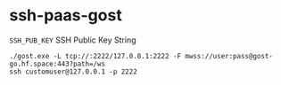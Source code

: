 # ssh-paas-gost

`SSH_PUB_KEY` SSH Public Key String

```
./gost.exe -L tcp://:2222/127.0.0.1:2222 -F mwss://user:pass@gost-go.hf.space:443?path=/ws
ssh customuser@127.0.0.1 -p 2222
```
